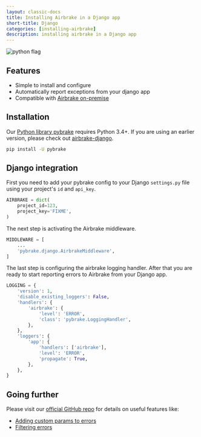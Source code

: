 ```yaml
---
layout: classic-docs
title: Installing Airbrake in a Django app
short-title: Django
categories: [installing-airbrake]
description: installing airbrake in a Django app
---
```


![python flag](/docs/assets/img/docs/python_flag.jpeg)

## Features
* Simple to install and configure
* Automatically report exceptions from your django app
* Compatible with [Airbrake on-premise](https://airbrake.io/enterprise)

## Installation

Our [Python library
pybrake](https://github.com/airbrake/pybrake#django-integration) requires
Python 3.4+. If you are using an earlier version, please check out
[airbrake-django](https://github.com/airbrake/airbrake-django).

```sh
pip install -U pybrake
```

## Django integration
First you need to add your pybrake config to your Django `settings.py` file
using your project's `id` and `api_key`.

```python
AIRBRAKE = dict(
    project_id=123,
    project_key='FIXME',
)
```

The next step is activating the Airbrake middleware.

```python
MIDDLEWARE = [
    ...
    'pybrake.django.AirbrakeMiddleware',
]
```

The last step is configuring the airbrake logging handler. After that you are
ready to start reporting errors to Airbrake from your Django app.

```python
LOGGING = {
    'version': 1,
    'disable_existing_loggers': False,
    'handlers': {
        'airbrake': {
            'level': 'ERROR',
            'class': 'pybrake.LoggingHandler',
        },
    },
    'loggers': {
        'app': {
            'handlers': ['airbrake'],
            'level': 'ERROR',
            'propagate': True,
        },
    },
}
```


## Going further

Please visit our [official GitHub
repo](https://github.com/airbrake/pybrake#django-integration) for details on
useful features like:
* [Adding custom params to
  errors](https://github.com/airbrake/pybrake#adding-custom-params)
* [Filtering errors](https://github.com/airbrake/pybrake#filtering-keys)
